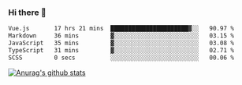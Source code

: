 ### Hi there 👋



<!--
**webB1an/webB1an** is a ✨ _special_ ✨ repository because its `README.md` (this file) appears on your GitHub profile.

Here are some ideas to get you started:

- 🔭 I’m currently working on ...
- 🌱 I’m currently learning ...
- 👯 I’m looking to collaborate on ...
- 🤔 I’m looking for help with ...
- 💬 Ask me about ...
- 📫 How to reach me: ...
- 😄 Pronouns: ...
- ⚡ Fun fact: ...
-->

<!--START_SECTION:waka-->

```txt
Vue.js       17 hrs 21 mins  ██████████████████████▓░░   90.97 %
Markdown     36 mins         ▓░░░░░░░░░░░░░░░░░░░░░░░░   03.15 %
JavaScript   35 mins         ▓░░░░░░░░░░░░░░░░░░░░░░░░   03.08 %
TypeScript   31 mins         ▓░░░░░░░░░░░░░░░░░░░░░░░░   02.71 %
SCSS         0 secs          ░░░░░░░░░░░░░░░░░░░░░░░░░   00.06 %
```

<!--END_SECTION:waka-->


[![Anurag's github stats](https://github-readme-stats.vercel.app/api?username=webB1an&show_icons=true&theme=radical)](https://github.com/anuraghazra/github-readme-stats)

